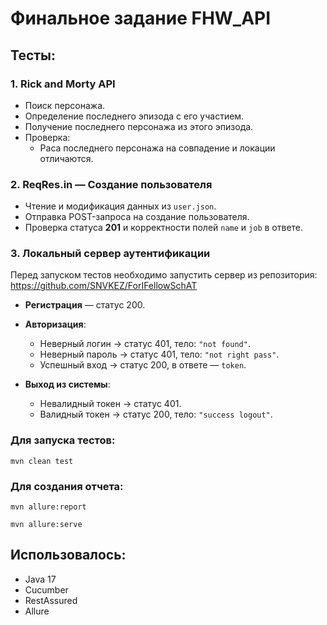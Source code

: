 # Финальное задание FHW_API

## Тесты:

### 1. Rick and Morty API

- Поиск персонажа.
- Определение последнего эпизода с его участием.
- Получение последнего персонажа из этого эпизода.
- Проверка:
    - Раса последнего персонажа на совпадение и локации отличаются.

### 2. ReqRes.in — Создание пользователя

- Чтение и модификация данных из `user.json`.
- Отправка POST-запроса на создание пользователя.
- Проверка статуса **201** и корректности полей `name` и `job` в ответе.

### 3. Локальный сервер аутентификации

Перед запуском тестов необходимо запустить сервер из репозитория:  
https://github.com/SNVKEZ/ForIFellowSchAT

- **Регистрация** — статус 200.

- **Авторизация**:
    - Неверный логин → статус 401, тело: `"not found"`.
    - Неверный пароль → статус 401, тело: `"not right pass"`.
    - Успешный вход → статус 200, в ответе — `token`.

- **Выход из системы**:
    - Невалидный токен → статус 401.
    - Валидный токен → статус 200, тело: `"success logout"`.


### Для запуска тестов:

`mvn clean test`

### Для создания отчета:

`mvn allure:report`

`mvn allure:serve`

## Использовалось:

- Java 17
- Cucumber
- RestAssured
- Allure
